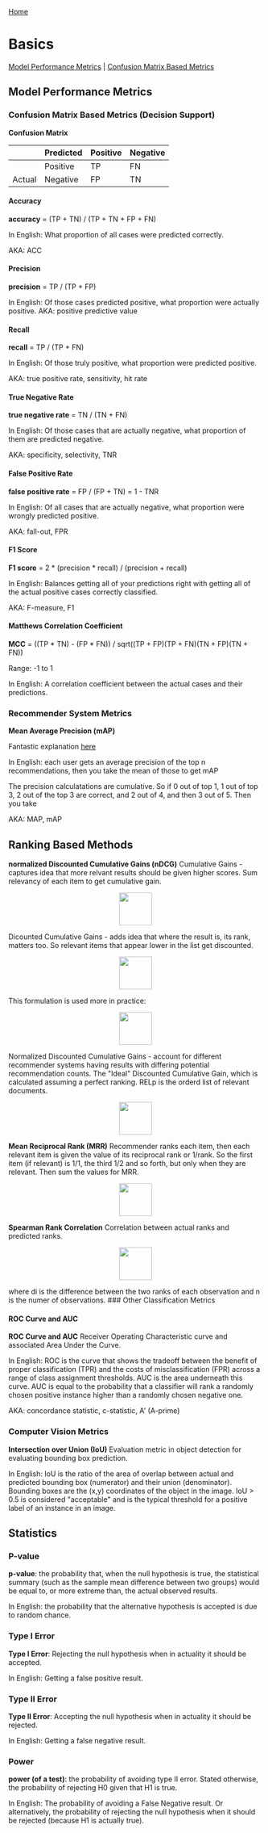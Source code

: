 [Home](index.md)
# Basics

[Model Performance Metrics](#model-performance-metrics) | 
[Confusion Matrix Based Metrics](#confusion-matrix-based-metrics)


## Model Performance Metrics

### Confusion Matrix Based Metrics (Decision Support)

**Confusion Matrix**

|            | Predicted  | Positive    | Negative
|------------|------------|------------ | -------------
|            | Positive   | TP          | FN
| Actual     | Negative   | FP          | TN

#### Accuracy
**accuracy** = (TP + TN) / (TP + TN + FP + FN)

In English: What proportion of all cases were predicted correctly.

AKA: ACC

#### Precision
**precision** = TP / (TP + FP)

In English: Of those cases predicted positive, what proportion were actually positive.
AKA: positive predictive value

#### Recall
**recall** = TP / (TP + FN)

In English: Of those truly positive, what proportion were predicted positive.

AKA: true positive rate, sensitivity, hit rate

#### True Negative Rate
**true negative rate** = TN / (TN + FN)

In English: Of those cases that are actually negative, what proportion of them are predicted negative.

AKA: specificity, selectivity, TNR

#### False Positive Rate
**false positive rate** = FP / (FP + TN) = 1 - TNR

In English: Of all cases that are actually negative, what proportion were wrongly predicted positive.

AKA: fall-out, FPR

#### F1 Score
**F1 score** = 2 * (precision * recall) / (precision + recall)

In English: Balances getting all of your predictions right with getting all of the actual positive cases correctly classified.

AKA: F-measure, F1

#### Matthews Correlation Coefficient
**MCC** =
          ((TP * TN) - (FP * FN)) / sqrt((TP + FP)(TP + FN)(TN + FP)(TN + FN))

Range: -1 to 1

In English: A correlation coefficient between the actual cases and their predictions.

### Recommender System Metrics
**Mean Average Precision (mAP)** 

Fantastic explanation [here](http://sdsawtelle.github.io/blog/output/mean-average-precision-MAP-for-recommender-systems.html)

In English: each user gets an average precision of the top n recommendations, then you take the mean of those to get mAP

The precision calculatations are cumulative. So if 0 out of top 1, 1 out of top 3, 2 out of the top 3 are correct, and 2 out of 4, and then 3 out of 5. Then you take 

AKA: MAP, mAP

## Ranking Based Methods

**normalized Discounted Cumulative Gains (nDCG)**
Cumulative Gains - captures idea that more relvant results should be given higher scores. Sum relevancy of each item to get cumulative gain.
<p align="center">
  <img height="65" src="https://wikimedia.org/api/rest_v1/media/math/render/svg/daea2db926c7324e8ed243e6c249a7b75ca2a839">
</p>
Dicounted Cumulative Gains - adds idea that where the result is, its rank, matters too. So relevant items that appear lower in the list get discounted.
<p align="center">
  <img height="65" src="https://wikimedia.org/api/rest_v1/media/math/render/svg/3efe45491d555db398ed663107460f81d6ecaf1e">
</p>
This formulation is used more in practice:
<p align="center">
  <img height="65" src="https://wikimedia.org/api/rest_v1/media/math/render/svg/d7ce96a2916c5eb451c4da5a1bce54fc9a2f7894">
</p>

Normalized Discounted Cumulative Gains - account for different recommender systems having results with differing potential recommendation counts. The "Ideal" Discounted Cumulative Gain, which is calculated assuming a perfect ranking. RELp is the orderd list of relevant documents.
<p align="center">
  <img height="65" src="https://wikimedia.org/api/rest_v1/media/math/render/svg/b3510c9c5cf42ee8820d65335675cada51b40736">
</p>

**Mean Reciprocal Rank (MRR)**
Recommender ranks each item, then each relevant item is given the value of its reciprocal rank or 1/rank. So the first item (if relevant) is 1/1, the third 1/2 and so forth, but only when they are relevant. Then sum the values for MRR.
<p align="center">
  <img height="65" src="https://wikimedia.org/api/rest_v1/media/math/render/svg/d16e3616105fd3cbad78fa61e2f60c6abb458e26">
</p>

**Spearman Rank Correlation**
Correlation between actual ranks and predicted ranks.
<p align="center">
  <img height="65" src="https://wikimedia.org/api/rest_v1/media/math/render/svg/93e96a1c1568d0bb08de95c9976f040409e915a1">
</p>
where di is the difference between the two ranks of each observation and n is the numer of observations.
### Other Classification Metrics

#### ROC Curve and AUC
**ROC Curve and AUC**
Receiver Operating Characteristic curve and associated Area Under the Curve.

In English: ROC is the curve that shows the tradeoff between the benefit of proper classification (TPR) and the costs of misclassification (FPR) across a range of class assignment thresholds.
AUC is the area underneath this curve.
AUC is equal to the probability that a classifier will rank a randomly chosen positive instance higher than a randomly chosen negative one.

AKA: concordance statistic, c-statistic, A' (A-prime)

### Computer Vision Metrics
**Intersection over Union (IoU)**
Evaluation metric in object detection for evaluating bounding box prediction. 

In English: IoU is the ratio of the area of overlap between actual and predicted bounding box (numerator) and their union (denominator). Bounding boxes are the (x,y) coordinates of the object in the image. IoU > 0.5 is considered "acceptable" and is the typical threshold for a positive label of an instance in an image.


## Statistics

### P-value
**p-value**: the probability that, when the null hypothesis is true, the statistical summary (such as the sample mean difference between two groups) would be equal to, or more extreme than, the actual observed results.

In English: the probability that the alternative hypothesis is accepted is due to random chance.

### Type I Error
**Type I Error**: Rejecting the null hypothesis when in actuality it should be accepted.

In English: Getting a false positive result.


### Type II Error
**Type II Error**: Accepting the null hypothesis when in actuality it should be rejected.

In English: Getting a false negative result.

### Power
**power (of a test)**: the probability of avoiding type II error. Stated otherwise, the probability of rejecting H0 given that H1 is true.

In English: The probability of avoiding a False Negative result. Or alternatively, the probability of rejecting the null hypothesis when it should be rejected (because H1 is actually true).

